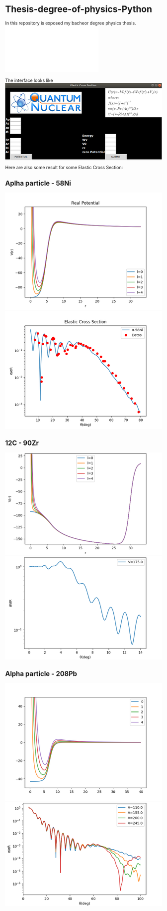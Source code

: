 # Thesis-degree-of-physics-Python

In this repository is exposed my bacheor degree physics thesis.![Thesis](Thesis.pdf)

The interface looks like 
![FaceInterfaz](FaceInterfaz.png)

Here are also some result for some Elastic Cross Section:

## Aplha particle - 58Ni
![Ni58Potential](Ni58Potential.png)
![GraficaDatos](GraficaDatos.png)
## 12C - 90Zr
![Potential12Cand90Zr](Potential12Cand90Zr.png	)
![12CAnd90Zr](12CAnd90Zr.png)
## Alpha particle - 208Pb
![PotentialPb](PotentialPb.png)
![alpha208Pb](alpha208Pb.png)

